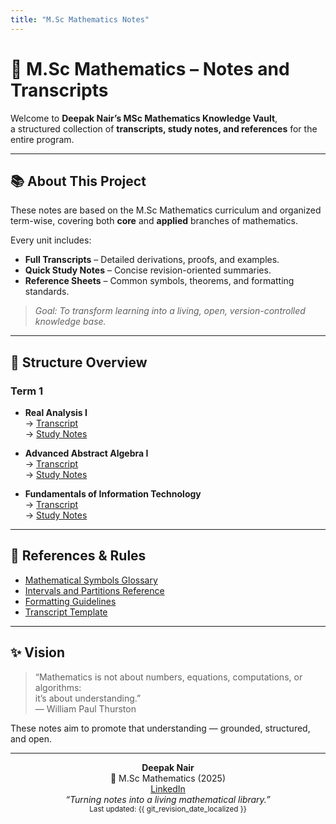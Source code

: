 ```yaml
---
title: "M.Sc Mathematics Notes"
---
```


# 🧮 M.Sc Mathematics – Notes and Transcripts

Welcome to **Deepak Nair’s MSc Mathematics Knowledge Vault**,  
a structured collection of **transcripts, study notes, and references** for the entire program.

---

## 📚 About This Project
These notes are based on the M.Sc Mathematics curriculum and organized term-wise, covering both **core** and **applied** branches of mathematics.

Every unit includes:
- **Full Transcripts** – Detailed derivations, proofs, and examples.  
- **Quick Study Notes** – Concise revision-oriented summaries.  
- **Reference Sheets** – Common symbols, theorems, and formatting standards.  

> _Goal: To transform learning into a living, open, version-controlled knowledge base._

---

## 📖 Structure Overview

### Term 1
- **Real Analysis I**  
  → [Transcript](term1/real_analysis_i/transcripts/emth515_u01t01_transcript.md)  
  → [Study Notes](term1/real_analysis_i/notes/emth515_u01t01_study_notes.md)

- **Advanced Abstract Algebra I**  
  → [Transcript](term1/advanced_abstract_algebra_i/transcripts/emth516_u01_transcript.md)  
  → [Study Notes](term1/advanced_abstract_algebra_i/notes/emth516_u01_study_notes.md)

- **Fundamentals of Information Technology**  
  → [Transcript](term1/fundamentals_of_information_technology/transcripts/ecap145_u01l01_full_transcript.md)  
  → [Study Notes](term1/fundamentals_of_information_technology/notes/ecap145_u01l01_study_notes.md)

---

## 📘 References & Rules

- [Mathematical Symbols Glossary](resources/references/math_symbols_glossary.md)  
- [Intervals and Partitions Reference](resources/references/intervals_and_partitions.md)  
- [Formatting Guidelines](resources/rules/transcript_notes_formatting_guidelines.md)  
- [Transcript Template](resources/rules/transcript_template.md)

---

## ✨ Vision
> “Mathematics is not about numbers, equations, computations, or algorithms:  
> it’s about understanding.”  
> — William Paul Thurston

These notes aim to promote that understanding — grounded, structured, and open.

---

<p align="center">
<strong>Deepak Nair</strong><br>
📍 M.Sc Mathematics (2025)<br>
<a href="https://linkedin.com/in/dhnair" target="_blank">LinkedIn</a><br>
<em>“Turning notes into a living mathematical library.”</em><br>
<small>Last updated: {{ git_revision_date_localized }}</small>
</p>

